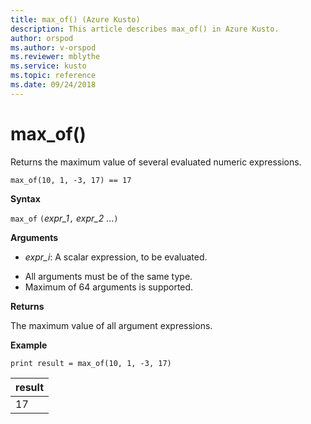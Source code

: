 ```yaml
---
title: max_of() (Azure Kusto)
description: This article describes max_of() in Azure Kusto.
author: orspod
ms.author: v-orspod
ms.reviewer: mblythe
ms.service: kusto
ms.topic: reference
ms.date: 09/24/2018
---
```

# max_of()

Returns the maximum value of several evaluated numeric expressions.

    max_of(10, 1, -3, 17) == 17

**Syntax**

`max_of` `(`*expr_1*`,` *expr_2* ...`)`

**Arguments**

* *expr_i*: A scalar expression, to be evaluated.

- All arguments must be of the same type.
- Maximum of 64 arguments is supported.

**Returns**

The maximum value of all argument expressions.

**Example**

```kusto
print result = max_of(10, 1, -3, 17) 
```

|result|
|---|
|17|